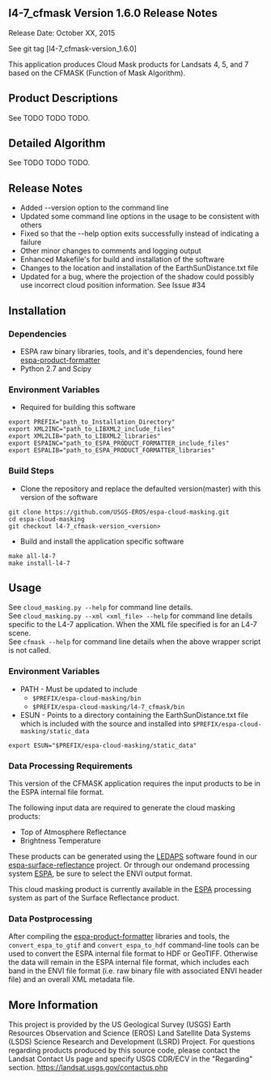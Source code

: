 ## l4-7_cfmask Version 1.6.0 Release Notes

Release Date: October XX, 2015

See git tag [l4-7_cfmask-version_1.6.0]

This application produces Cloud Mask products for Landsats 4, 5, and 7 based
on the CFMASK (Function of Mask Algorithm).

## Product Descriptions
See TODO TODO TODO.

## Detailed Algorithm
See TODO TODO TODO.

## Release Notes
* Added --version option to the command line
* Updated some command line options in the usage to be consistent with others
* Fixed so that the --help option exits successfully instead of indicating a failure
* Other minor changes to comments and logging output
* Enhanced Makefile's for build and installation of the software
* Changes to the location and installation of the EarthSunDistance.txt file
* Updated for a bug, where the projection of the shadow could possibly use incorrect cloud position information.  See Issue #34

## Installation

### Dependencies
* ESPA raw binary libraries, tools, and it's dependencies, found here [espa-product-formatter](https://github.com/USGS-EROS/espa-product-formatter)
* Python 2.7 and Scipy

### Environment Variables
* Required for building this software
```
export PREFIX="path_to_Installation_Directory"
export XML2INC="path_to_LIBXML2_include_files"
export XML2LIB="path_to_LIBXML2_libraries"
export ESPAINC="path_to_ESPA_PRODUCT_FORMATTER_include_files"
export ESPALIB="path_to_ESPA_PRODUCT_FORMATTER_libraries"
```

### Build Steps
* Clone the repository and replace the defaulted version(master) with this
  version of the software
```
git clone https://github.com/USGS-EROS/espa-cloud-masking.git
cd espa-cloud-masking
git checkout l4-7_cfmask-version_<version>
```
* Build and install the application specific software
```
make all-l4-7
make install-l4-7
```

## Usage
See `cloud_masking.py --help` for command line details.<br>
See `cloud_masking.py --xml <xml_file> --help` for command line details specific to the L4-7 application.  When the XML file specified is for an L4-7 scene.<br>
See `cfmask --help` for command line details when the above wrapper script is not called.

### Environment Variables
* PATH - Must be updated to include
  - `$PREFIX/espa-cloud-masking/bin`
  - `$PREFIX/espa-cloud-masking/l4-7_cfmask/bin`
* ESUN - Points to a directory containing the EarthSunDistance.txt file which is included with the source and installed into `$PREFIX/espa-cloud-masking/static_data`
```
export ESUN="$PREFIX/espa-cloud-masking/static_data"
```

### Data Processing Requirements
This version of the CFMASK application requires the input products to be in the ESPA internal file format.

The following input data are required to generate the cloud masking products:
* Top of Atmosphere Reflectance
* Brightness Temperature

These products can be generated using the [LEDAPS](https://github.com/USGS-EROS/espa-surface-reflectance) software found in our [espa-surface-reflectance](https://github.com/USGS-EROS/espa-surface-reflectance) project.  Or through our ondemand processing system [ESPA](https://espa.cr.usgs.gov), be sure to select the ENVI output format.

This cloud masking product is currently available in the [ESPA](https://espa.cr.usgs.gov) processing system as part of the Surface Reflectance product.

### Data Postprocessing
After compiling the [espa-product-formatter](https://github.com/USGS-EROS/espa-product-formatter) libraries and tools, the `convert_espa_to_gtif` and `convert_espa_to_hdf` command-line tools can be used to convert the ESPA internal file format to HDF or GeoTIFF.  Otherwise the data will remain in the ESPA internal file format, which includes each band in the ENVI file format (i.e. raw binary file with associated ENVI header file) and an overall XML metadata file.

## More Information
This project is provided by the US Geological Survey (USGS) Earth Resources
Observation and Science (EROS) Land Satellite Data Systems (LSDS) Science
Research and Development (LSRD) Project. For questions regarding products
produced by this source code, please contact the Landsat Contact Us page and
specify USGS CDR/ECV in the "Regarding" section.
https://landsat.usgs.gov/contactus.php
